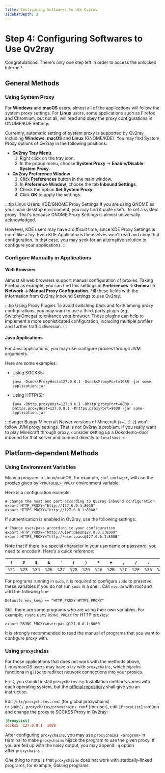 ```yaml
---
title: Configuring Softwares to Use Qv2ray
sidebarDepth: 3
---
```


# Step 4: Configuring Softwares to Use Qv2ray

Congratulations! There's only one step left in order to access the unlocked Internet! 

## General Methods

### Using System Proxy
For **Windows** and **macOS** users, almost all of the applications will follow the system proxy settings. For **Linux** users, some applications such as Firefox and Chromium, but not all, will read and obey the proxy configurations in GNOME/KDE Settings. 

Currently, automatic setting of system proxy is supported by Qv2ray, including **Windows**, **macOS** and **Linux** (GNOME/KDE). You may find System Proxy options of Qv2ray in the following positions:
 - **Qv2ray Tray Menu**. 
   1. Right click on the tray icon.
   2. In the popup menu, choose **System Proxy** -> **Enable/Disable System Proxy**.
 - **Qv2ray Preference Window**. 
   1. Click **Preferences** button in the main window.
   2. In **Preference Window**, choose the tab **Inbound Settings**.
   3. Check the option **Set System Proxy**.
   4. Click **OK** to apply the settings. 

:::tip Linux Users: KDE/GNOME Proxy Settings
If you are using GNOME as your main desktop environment, you may find it quite useful to set a system proxy. That's because GNOME Proxy Settings is almost universally acknowledged. 

However, KDE users may have a difficult time, since KDE Proxy Settings is more like a toy. Even KDE Applications themselves won't read and obey that configuration. In that case, you may seek for an alternative solution to configure your applications. 
:::

### Configure Manually in Applications

#### Web Browsers
Almost all web browsers support manual configuration of proxies. Taking Firefox as example, you can find this settings in **Preferences -> General -> Network -> Manual Proxy Configuration**. Fill these fields with the information from Qv2ray Inbound Settings to use Qv2ray.

:::tip Using Proxy Plugins 
To avoid switching back and forth among proxy configurations, you may want to use a third-party plugin (eg: SwitchyOmega) to enhance your browser. These plugins can help to implement a more sophisticated configuration, including multiple profiles and further traffic diversion.
:::

#### Java Applications
For Java applications, you may use configure proxies through JVM arguments. 

Here are some examples:
 - Using SOCKS5: 
   ```shell
   java -DsocksProxyHost=127.0.0.1 -DsocksProxyPort=1088 -jar some-application.jar
   ```
 - Using HTTP(S): 
   ```shell
   java -Dhttp.proxyHost=127.0.0.1 -Dhttp.proxyPort=8000 -Dhttps.proxyHost=127.0.0.1 -Dhttps.proxyPort=8000 -jar some-application.jar
   ```

:::danger Buggy Minecraft
Newer versions of Minecraft (`>=1.5.2`) won't follow JVM proxy settings. That is not Qv2ray's problem. If you really want to play Minecraft through proxy, consider setting up a Dokodemo-door inbound for that server and connect directly to `localhost`.
:::

## Platform-dependent Methods

### Using Environment Variables

Many a program in Linux/macOS, for example, `curl` and `wget`, will use the proxies given by `<PROTOCOL>_PROXY` environment variable.

Here is a configuration example:

```shell
# Change the host and port according to Qv2ray inbound configuration
export HTTP_PROXY="http://127.0.0.1:8000"
export HTTPS_PROXY="http://127.0.0.1:8000"
```

If authentication is enabled in Qv2ray, use the following settings:

```shell
# Change user/pass according to your configuration
export HTTP_PROXY="http://user:pass@127.0.0.1:8000"
export HTTPS_PROXY="http://user:pass@127.0.0.1:8000"
```

Note that if there is a special character in your username or password, you need to encode it. Here's a quick reference:

| `!`   | `#`   | `$`   | `&`   | `'`   | `(`   | `)`   | `*`   | `+`   | `,`   | `/`   | `:`   | `;`   | `=`   | `?`   | `@`   | `[`   | `]`   |
| ----- | ----- | ----- | ----- | ----- | ----- | ----- | ----- | ----- | ----- | ----- | ----- | ----- | ----- | ----- | ----- | ----- | ----- |
| `%21` | `%23` | `%24` | `%26` | `%27` | `%28` | `%29` | `%2A` | `%2B` | `%2C` | `%2F` | `%3A` | `%3B` | `%3D` | `%3F` | `%40` | `%5B` | `%5D` |

For programs running in `sudo`, it is required to configure `sudo` to preserve these variables if you do not run `sudo` in a shell. Call `visudo` with root and add the following line:

```
Defaults env_keep += "HTTP_PROXY HTTPS_PROXY"
```

Still, there are some programs who are using their own variables. For example, `rsync` uses `RSYNC_PROXY` for HTTP proxies:

```shell
export RSYNC_PROXY=user:pass@127.0.0.1:8000
```

It is strongly recommended to read the manual of programs that you want to configure proxy with.


### Using `proxychains`

For those applications that does not work with the methods above, Linux/macOS users may have a try with `proxychains`, which hijacks functions in `glibc` to redirect network connections into your proxies.

First, you should install `proxychains-ng`. Installation methods varies with each operating system, but the [official repository](https://github.com/rofl0r/proxychains-ng) shall give you an instruction.

Edit `/etc/proxychains.conf` (for global proxychains) or `$HOME/.proxychains/proxychains.conf` (for user), edit `[ProxyList]` section and change the proxy to SOCKS5 Proxy in Qv2ray:

```ini
[ProxyList]
socks5  127.0.0.1  1088
```

After configuring `proxychains`, you may use `proxychains <program>` in terminal to make `proxychains` hijack the program to use the given proxy. If you are fed up with the noisy output, you may append `-q` option after `proxychains `.

One thing to note is that `proxychains` does not work with statically-linked programs, for example, Golang programs.
